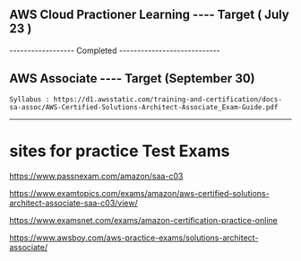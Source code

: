 ## AWS Cloud Practioner Learning  ---- Target ( July 23 )

------------------ Completed ----------------------------

## AWS Associate ---- Target (September 30)

```
Syllabus : https://d1.awsstatic.com/training-and-certification/docs-sa-assoc/AWS-Certified-Solutions-Architect-Associate_Exam-Guide.pdf
```

----
# sites for practice Test Exams


https://www.passnexam.com/amazon/saa-c03

https://www.examtopics.com/exams/amazon/aws-certified-solutions-architect-associate-saa-c03/view/

https://www.examsnet.com/exams/amazon-certification-practice-online

https://www.awsboy.com/aws-practice-exams/solutions-architect-associate/
